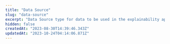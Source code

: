 ```yaml
---
title: "Data Source"
slug: "data-source"
excerpt: "Data Source type for data to be used in the explainability api's."
hidden: false
createdAt: "2023-08-30T14:39:46.343Z"
updatedAt: "2023-10-24T04:14:06.871Z"
---
```

